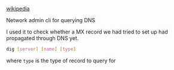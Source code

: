 [wikipedia](https://en.wikipedia.org/wiki/Dig_(command))

Network admin cli for querying DNS

I used it to check whether a MX record we had tried to set up had propagated through DNS yet.

```bash
dig [server] [name] [type]
```

where `type` is the type of record to query for
